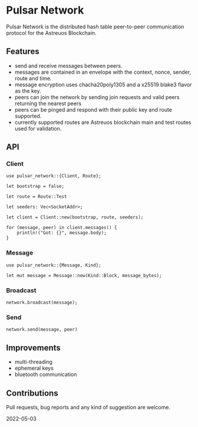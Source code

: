# Pulsar Network

Pulsar Network is the distributed hash table peer-to-peer communication protocol for the Astreuos Blockchain.

## Features

- send and receive messages between peers.
- messages are contained in an envelope with the context, nonce, sender, route and time.
- message encryption uses chacha20poly1305 and a x25519 blake3 flavor as the key.
- peers can join the network by sending join requests and valid peers returning the nearest peers
- peers can be pinged and respond with their public key and route supported.
- currently supported routes are Astreuos blockchain main and test routes used for validation.

## API

### Client

```text
use pulsar_network::{Client, Route};

let bootstrap = false;

let route = Route::Test

let seeders: Vec<SocketAddr>;

let client = Client::new(bootstrap, route, seeders);

for (message, peer) in client.messages() {
    println!("Got: {}", message.body);
}
```

### Message

```text
use pulsar_network::{Message, Kind};

let mut message = Message::new(Kind::Block, message_bytes);
```

### Broadcast

```text
network.broadcast(message);
```

### Send

```text
network.send(message, peer)
```

## Improvements

- multi-threading
- ephemeral keys
- bluetooth communication

## Contributions

Pull requests, bug reports and any kind of suggestion are welcome.

2022-05-03
